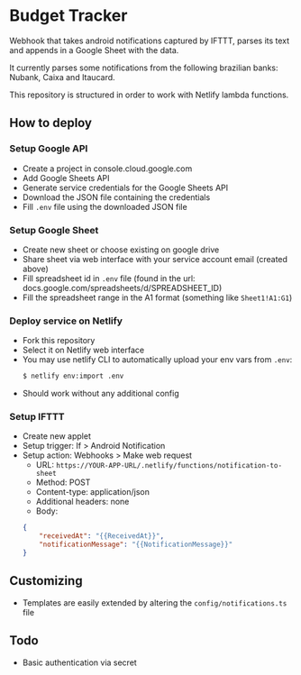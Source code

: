 # Budget Tracker
Webhook that takes android notifications captured by IFTTT, parses its text and appends in a Google Sheet with the data.

It currently parses some notifications from the following brazilian banks: Nubank, Caixa and Itaucard.

This repository is structured in order to work with Netlify lambda functions.

## How to deploy

### Setup Google API
- Create a project in console.cloud.google.com
- Add Google Sheets API
- Generate service credentials for the Google Sheets API
- Download the JSON file containing the credentials 
- Fill `.env` file using the downloaded JSON file

### Setup Google Sheet
- Create new sheet or choose existing on google drive
- Share sheet via web interface with your service account email (created above)
- Fill spreadsheet id in `.env` file (found in the url: docs.google.com/spreadsheets/d/SPREADSHEET_ID)
- Fill the spreadsheet range in the A1 format (something like `Sheet1!A1:G1`)

### Deploy service on Netlify
- Fork this repository
- Select it on Netlify web interface
- You may use netlify CLI to automatically upload your env vars from `.env`:
    ```sh
    $ netlify env:import .env
    ```
- Should work without any additional config

### Setup IFTTT
- Create new applet
- Setup trigger: If > Android Notification
- Setup action: Webhooks > Make web request
    - URL: `https://YOUR-APP-URL/.netlify/functions/notification-to-sheet`
    - Method: POST
    - Content-type: application/json
    - Additional headers: none
    - Body:
    ```json
    {
        "receivedAt": "{{ReceivedAt}}",
        "notificationMessage": "{{NotificationMessage}}"
    }
    ```

## Customizing
- Templates are easily extended by altering the `config/notifications.ts` file

## Todo
- Basic authentication via secret

